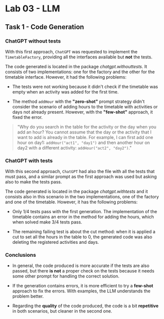 # Lab 03 - LLM

## Task 1 - Code Generation

### ChatGPT without tests

With this first approach, `ChatGPT` was requested to implement the `TimetableFactory`, providing all the interfaces available but **not** the tests.

The code generated is located in the package *chatgpt.withouttests*. It consists of two implementations: one for the factory and the other for the timetable interface. However, it had the following problems:

- The tests were not working because it didn't check if the timetable was empty when an activity was added for the first time.

- The method `addHour` with the **"zero-shot"** prompt strategy didn't consider the scenario of adding hours to the timetable with activities or days not already present. However, with the **"few-shot"** approach, it fixed the error.

> "Why do you search in the table for the activity or the day when you add an hour? You cannot assume that the day or the activity that I want to add is already in the table. For example, I can first add one hour on day1: `addHour("act1", "day1")` and then another hour on day2 with a different activity: `addHour("act2", "day2")`."


### ChatGPT with tests

With this second approach, `ChatGPT` had also the file with all the tests that must pass, and a similar prompt as the first approach was used but asking also to make the tests pass.

The code generated is located in the package *chatgpt.withtests* and it consists also in this scenario in the two implementations, one of the factory and one of the timetable. However, it has the following problems:

- Only 1/4 tests pass with the first generation. The implementation of the timetable contains an error in the method for adding the hours, which when solved make 3/4 tests pass.

- The remaining failing test is about the cut method: when it is applied a cut to set all the hours in the table to 0, the generated code was also deleting the registered activities and days.

### Conclusions

- In general, the code produced is more accurate if the tests are also passed, but there **is not** a proper check on the tests because it needs some other prompt for handling the correct solution.

- If the generation contains errors, it is more efficient to try a **few-shot** approach to fix the errors. With examples, the LLM understands the problem better.

- Regarding the **quality** of the code produced, the code is a bit **repetitive** in both scenarios, but cleaner in the second one.

